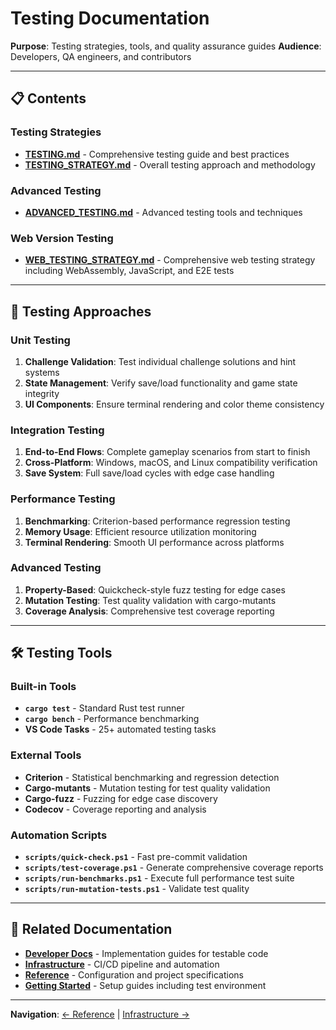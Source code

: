 # Testing Documentation

**Purpose**: Testing strategies, tools, and quality assurance guides
**Audience**: Developers, QA engineers, and contributors

---

## 📋 Contents

### Testing Strategies

- **[TESTING.md](TESTING.md)** - Comprehensive testing guide and best practices
- **[TESTING_STRATEGY.md](TESTING_STRATEGY.md)** - Overall testing approach and methodology

### Advanced Testing

- **[ADVANCED_TESTING.md](ADVANCED_TESTING.md)** - Advanced testing tools and techniques

### Web Version Testing

- **[WEB_TESTING_STRATEGY.md](WEB_TESTING_STRATEGY.md)** - Comprehensive web testing strategy including WebAssembly, JavaScript, and E2E tests

---

## 🎯 Testing Approaches

### Unit Testing

1. **Challenge Validation**: Test individual challenge solutions and hint systems
2. **State Management**: Verify save/load functionality and game state integrity
3. **UI Components**: Ensure terminal rendering and color theme consistency

### Integration Testing

1. **End-to-End Flows**: Complete gameplay scenarios from start to finish
2. **Cross-Platform**: Windows, macOS, and Linux compatibility verification
3. **Save System**: Full save/load cycles with edge case handling

### Performance Testing

1. **Benchmarking**: Criterion-based performance regression testing
2. **Memory Usage**: Efficient resource utilization monitoring
3. **Terminal Rendering**: Smooth UI performance across platforms

### Advanced Testing

1. **Property-Based**: Quickcheck-style fuzz testing for edge cases
2. **Mutation Testing**: Test quality validation with cargo-mutants
3. **Coverage Analysis**: Comprehensive test coverage reporting

---

## 🛠️ Testing Tools

### Built-in Tools

- **`cargo test`** - Standard Rust test runner
- **`cargo bench`** - Performance benchmarking
- **VS Code Tasks** - 25+ automated testing tasks

### External Tools

- **Criterion** - Statistical benchmarking and regression detection
- **Cargo-mutants** - Mutation testing for test quality validation
- **Cargo-fuzz** - Fuzzing for edge case discovery
- **Codecov** - Coverage reporting and analysis

### Automation Scripts

- **`scripts/quick-check.ps1`** - Fast pre-commit validation
- **`scripts/test-coverage.ps1`** - Generate comprehensive coverage reports
- **`scripts/run-benchmarks.ps1`** - Execute full performance test suite
- **`scripts/run-mutation-tests.ps1`** - Validate test quality

---

## 🔗 Related Documentation

- **[Developer Docs](../developer/)** - Implementation guides for testable code
- **[Infrastructure](../infrastructure/)** - CI/CD pipeline and automation
- **[Reference](../reference/)** - Configuration and project specifications
- **[Getting Started](../getting-started/)** - Setup guides including test environment

---

**Navigation**: [← Reference](../reference/) | [Infrastructure →](../infrastructure/)
